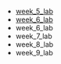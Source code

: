 - [week_5_lab](week_5_lab.md)
- [week_6_lab](week_6_lab.md)
- week_6_lab
- week_7_lab
- week_8_lab
- week_9_lab
